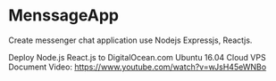 # MenssageApp

Create messenger chat application use Nodejs Expressjs, Reactjs.


Deploy Node.js React.js to DigitalOcean.com Ubuntu 16.04 Cloud VPS
Document
Video: https://www.youtube.com/watch?v=wJsH45eWNBo
